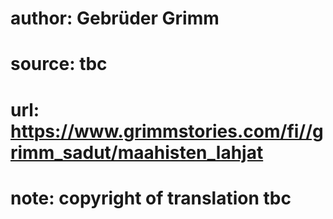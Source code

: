 # author: Gebrüder Grimm
# source: tbc
# url: https://www.grimmstories.com/fi//grimm_sadut/maahisten_lahjat
# note: copyright of translation tbc


